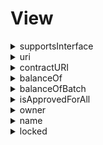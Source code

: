 



# View
  
<details>  
<summary>supportsInterface</summary>  
**Implicit args**

```python
syscall_ptr(felt*)
pedersen_ptr(HashBuiltin*)
range_check_ptr
```  
**Explicit args**

```python
interfaceId(felt)
```  
**Returns**

```python
success(felt)
```  
</details>

  
<details>  
<summary>uri</summary>  
**Implicit args**

```python
syscall_ptr(felt*)
pedersen_ptr(HashBuiltin*)
bitwise_ptr(BitwiseBuiltin*)
range_check_ptr
```  
**Explicit args**

```python
id(Uint256)
```  
**Returns**

```python
uri_len(felt)
uri(felt)
```  
</details>

  
<details>  
<summary>contractURI</summary>  
**Implicit args**

```python
syscall_ptr(felt*)
pedersen_ptr(HashBuiltin*)
bitwise_ptr(BitwiseBuiltin*)
range_check_ptr
```  
**Explicit args**

```python

```  
**Returns**

```python
uri_len(felt)
uri(felt)
```  
</details>

  
<details>  
<summary>balanceOf</summary>  
**Implicit args**

```python
syscall_ptr(felt*)
pedersen_ptr(HashBuiltin*)
range_check_ptr
```  
**Explicit args**

```python
account(felt)
id(Uint256)
```  
**Returns**

```python
balance(Uint256)
```  
</details>

  
<details>  
<summary>balanceOfBatch</summary>  
**Implicit args**

```python
syscall_ptr(felt*)
pedersen_ptr(HashBuiltin*)
range_check_ptr
```  
**Explicit args**

```python
balances_len
balances
```  
**Returns**

```python

```  
</details>

  
<details>  
<summary>isApprovedForAll</summary>  
**Implicit args**

```python
syscall_ptr(felt*)
pedersen_ptr(HashBuiltin*)
range_check_ptr
```  
**Explicit args**

```python
account(felt)
operator(felt)
```  
**Returns**

```python
isApproved(felt)
```  
</details>

  
<details>  
<summary>owner</summary>  
**Implicit args**

```python
syscall_ptr(felt*)
pedersen_ptr(HashBuiltin*)
range_check_ptr
```  
**Explicit args**

```python

```  
**Returns**

```python
owner(felt)
```  
</details>

  
<details>  
<summary>name</summary>  
**Implicit args**

```python
syscall_ptr(felt*)
pedersen_ptr(HashBuiltin*)
range_check_ptr
```  
**Explicit args**

```python

```  
**Returns**

```python
name(felt)
```  
</details>

  
<details>  
<summary>locked</summary>  
**Implicit args**

```python
syscall_ptr(felt*)
pedersen_ptr(HashBuiltin*)
range_check_ptr
```  
**Explicit args**

```python
id(Uint256)
```  
**Returns**

```python
is_locked(felt)
```  
</details>

